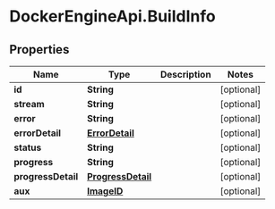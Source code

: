 # DockerEngineApi.BuildInfo

## Properties
Name | Type | Description | Notes
------------ | ------------- | ------------- | -------------
**id** | **String** |  | [optional] 
**stream** | **String** |  | [optional] 
**error** | **String** |  | [optional] 
**errorDetail** | [**ErrorDetail**](ErrorDetail.md) |  | [optional] 
**status** | **String** |  | [optional] 
**progress** | **String** |  | [optional] 
**progressDetail** | [**ProgressDetail**](ProgressDetail.md) |  | [optional] 
**aux** | [**ImageID**](ImageID.md) |  | [optional] 


